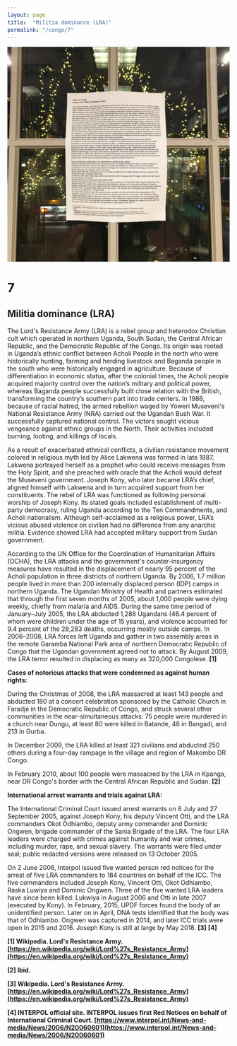 ```yaml
---
layout: page
title:  "Militia dominance (LRA)"
permalink: "/congo/7"
---
```


![](/images/congo_5b.jpg)

# 7
## Militia dominance (LRA)

The Lord's Resistance Army (LRA) is a rebel group and heterodox Christian cult which operated in northern Uganda, South Sudan, the Central African Republic, and the Democratic Republic of the Congo. Its origin was rooted in Uganda’s ethnic conflict between Acholi People in the north who were historically hunting, farming and herding livestock and Baganda people in the south who were historically engaged in agriculture. Because of differentiation in economic status, after the colonial times, the Acholi people acquired majority control over the nation’s military and political power, whereas Baganda people successfully built close relation with the British, transforming the country’s southern part into trade centers. In 1986, because of racial hatred, the armed rebellion waged by Yoweri Museveni's National Resistance Army (NRA) carried out the Ugandan Bush War. It successfully captured national control. The victors sought vicious vengeance against ethnic groups in the North. Their activities included burning, looting, and killings of locals.

As a result of exacerbated ethnical conflicts, a civilian resistance movement colored in religious myth led by Alice Lakwena was formed in late 1987. Lakwena portrayed herself as a prophet who could receive messages from the Holy Spirit, and she preached with oracle that the Acholi would defeat the Museveni government. Joseph Kony, who later became LRA’s chief, aligned himself with Lakwena and in turn acquired support from her constituents. The rebel of LRA was functioned as following personal worship of Joseph Kony. Its stated goals included establishment of multi-party democracy, ruling Uganda according to the Ten Commandments, and Acholi nationalism. Although self-acclaimed as a religious power, LRA’s vicious abused violence on civilian had no difference from any anarchic militia. Evidence showed LRA had accepted military support from Sudan government.

According to the UN Office for the Coordination of Humanitarian Affairs (OCHA), the LRA attacks and the government's counter-insurgency measures have resulted in the displacement of nearly 95 percent of the Acholi population in three districts of northern Uganda. By 2006, 1.7 million people lived in more than 200 internally displaced person (IDP) camps in northern Uganda. The Ugandan Ministry of Health and partners estimated that through the first seven months of 2005, about 1,000 people were dying weekly, chiefly from malaria and AIDS. During the same time period of January–July 2005, the LRA abducted 1,286 Ugandans (46.4 percent of whom were children under the age of 15 years), and violence accounted for 9.4 percent of the 28,283 deaths, occurring mostly outside camps. In 2006–2008, LRA forces left Uganda and gather in two assembly areas in the remote Garamba National Park area of northern Democratic Republic of Congo that the Ugandan government agreed not to attack. By August 2009, the LRA terror resulted in displacing as many as 320,000 Congolese.  **[1]**

**Cases of notorious attacks that were condemned as against human rights:**

During the Christmas of 2008, the LRA massacred at least 143 people and abducted 180 at a concert celebration sponsored by the Catholic Church in Faradje in the Democratic Republic of Congo, and struck several other communities in the near-simultaneous attacks: 75 people were murdered in a church near Dungu, at least 80 were killed in Batande, 48 in Bangadi, and 213 in Gurba.

In December 2009, the LRA killed at least 321 civilians and abducted 250 others during a four-day rampage in the village and region of Makombo DR Congo.

In February 2010, about 100 people were massacred by the LRA in Kpanga, near DR Congo's border with the Central African Republic and Sudan.  **[2]**

**International arrest warrants and trials against LRA:**

The International Criminal Court issued arrest warrants on 8 July and 27 September 2005, against Joseph Kony, his deputy Vincent Otti, and the LRA commanders Okot Odhiambo, deputy army commander and Dominic Ongwen, brigade commander of the Sania Brigade of the LRA. The four LRA leaders were charged with crimes against humanity and war crimes, including murder, rape, and sexual slavery. The warrants were filed under seal; public redacted versions were released on 13 October 2005.

On 2 June 2006, Interpol issued five wanted person red notices for the arrest of five LRA commanders to 184 countries on behalf of the ICC. The five commanders included Joseph Kony, Vincent Otti, Okot Odhiambo, Raska Luwiya and Dominic Ongwen. Three of the five wanted LRA leaders have since been killed: Lukwiya in August 2006 and Otti in late 2007 (executed by Kony). In February, 2015, UPDF forces found the body of an unidentified person. Later on in April, DNA tests identified that the body was that of Odhiambo. Ongwen was captured in 2014, and later ICC trials were open in 2015 and 2016. Joseph Kony is still at large by May 2018.   **[3]** **[4]**




**[1] Wikipedia. Lord's Resistance Army. [https://en.wikipedia.org/wiki/Lord%27s_Resistance_Army](https://en.wikipedia.org/wiki/Lord%27s_Resistance_Army)**

**[2] Ibid.**

**[3] Wikipedia. Lord's Resistance Army. [https://en.wikipedia.org/wiki/Lord%27s_Resistance_Army](https://en.wikipedia.org/wiki/Lord%27s_Resistance_Army)**

**[4] INTERPOL official site. INTERPOL issues first Red Notices on behalf of International Criminal Court. [https://www.interpol.int/News-and-media/News/2006/N20060601](https://www.interpol.int/News-and-media/News/2006/N20060601)**
